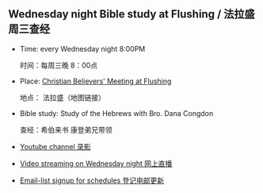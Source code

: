 ## Wednesday night Bible study at Flushing / 法拉盛周三查经

* Time: every Wednesday night 8:00PM

    时间：每周三晚 8：00点
* Place: [Christian Believers' Meeting at Flushing](https://www.google.com/maps/place/Christian+Believers+Meeting/@40.7524083,-73.8137922,18z/data=!4m12!1m6!3m5!1s0x89c2603f33468b6d:0xe2592267e26adf67!2sChristian+Believers+Meeting!8m2!3d40.75226!4d-73.81273!3m4!1s0x89c2603f33468b6d:0xe2592267e26adf67!8m2!3d40.75226!4d-73.81273)

    地点： 法拉盛（地图链接）
    
* Bible study: Study of the Hebrews with Bro. Dana Congdon

    查经：希伯来书 康登弟兄带领
   
* [Youtube channel 录影](https://www.youtube.com/watch?v=ybarWxXomX0&feature=youtu.be) 
* [Video streaming on Wednesday night 网上直播](https://youtu.be/GgqdfXQ06MQ)
* [Email-list signup for schedules 登记电邮更新](https://goo.gl/forms/D87k7VBsuQMKpyJs2)




